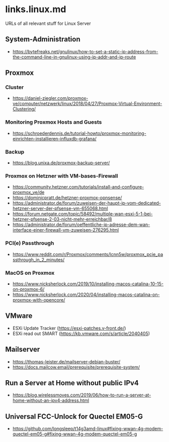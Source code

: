 # links.linux.md
URLs of all relevant stuff for Linux Server

## System-Administration
 - https://bytefreaks.net/gnulinux/how-to-set-a-static-ip-address-from-the-command-line-in-gnulinux-using-ip-addr-and-ip-route

## Proxmox
### Cluster
 - https://daniel-ziegler.com/proxmox-ve/computer/netzwerk/linux/2018/04/27/Proxmox-Virtual-Environment-Clustering/

### Monitoring Proxmox Hosts and Guests
 - https://schroederdennis.de/tutorial-howto/proxmox-monitoring-einrichten-installieren-influxdb-grafana/

### Backup 
 - https://blog.unixa.de/proxmox-backup-server/

### Proxmox on Hetzner with VM-bases-Firewall
 - https://community.hetzner.com/tutorials/install-and-configure-proxmox_ve/de
 - https://dominicpratt.de/hetzner-proxmox-opnsense/
 - https://administrator.de/forum/zuweisen-der-haupt-ip-vom-dedicated-hetzner-server-der-pfsense-vm-655068.html
 - https://forum.netgate.com/topic/58492/multiple-wan-esxi-5-1-bei-hetzner-pfsense-2-03-nicht-mehr-erreichbar/8
 - https://administrator.de/forum/oeffentliche-ip-adresse-dem-wan-interface-einer-firewall-vm-zuweisen-276295.html

### PCI(e) Passthrough
 - https://www.reddit.com/r/Proxmox/comments/lcnn5w/proxmox_pcie_passthrough_in_2_minutes/

### MacOS on Proxmox
 - https://www.nicksherlock.com/2019/10/installing-macos-catalina-10-15-on-proxmox-6/
 - https://www.nicksherlock.com/2020/04/installing-macos-catalina-on-proxmox-with-opencore/

## VMware 
 - ESXi Update Tracker (https://esxi-patches.v-front.de/)
 - ESXi read out SMART (https://kb.vmware.com/s/article/2040405)
   
## Mailserver
 - https://thomas-leister.de/mailserver-debian-buster/
 - https://docs.mailcow.email/prerequisite/prerequisite-system/

## Run a Server at Home without public IPv4
 - https://blog.wirelessmoves.com/2019/06/how-to-run-a-server-at-home-without-an-ipv4-address.html

## Universal FCC-Unlock for Quectel EM05-G
 - https://github.com/longsleep/t14g3amd-linux#fixing-wwan-4g-modem-quectel-em05-g#fixing-wwan-4g-modem-quectel-em05-g
